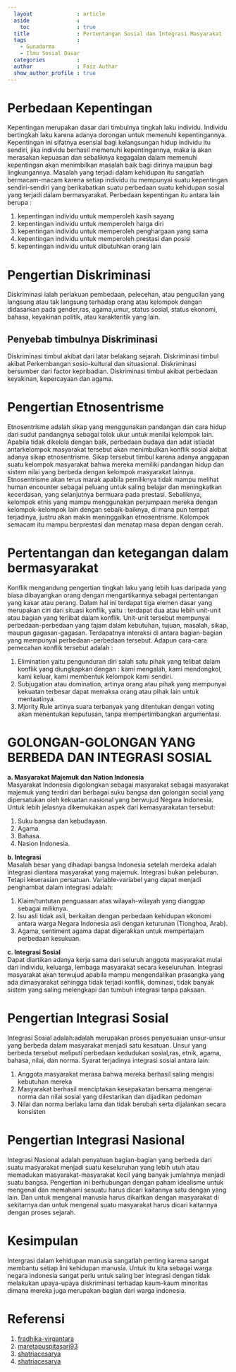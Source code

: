 ```yaml
---
  layout              : article
  aside               :
    toc               : true
  title               : Pertentangan Sosial dan Integrasi Masyarakat
  tags                : 
    - Gunadarma
    - Ilmu Sosial Dasar
  categories          : 
  author              : Faiz Authar
  show_author_profile : true
---
```

# Perbedaan Kepentingan
Kepentingan merupakan dasar dari timbulnya tingkah laku individu. Individu bertingkah laku karena adanya dorongan untuk memenuhi kepentingannya. Kepentingan ini sifatnya esensial bagi kelangsungan hidup individu itu sendiri, jika individu berhasil memenuhi kepentingannya, maka ia akan merasakan kepuasan dan sebaliknya kegagalan dalam memenuhi kepentingan akan menimbilkan masalah baik bagi dirinya maupun bagi lingkungannya.
Masalah yang terjadi dalam kehidupan itu sangatlah bermacam-macam karena setiap individu itu mempunyai suatu kepentingan sendiri-sendiri yang berikabatkan suatu perbedaan suatu kehidupan sosial yang terjadi dalam bermasyarakat.
Perbedaan kepentingan itu antara lain berupa :
1. kepentingan individu untuk memperoleh kasih sayang
2. kepentingan individu untuk memperoleh harga diri
3. kepentingan individu untuk memperoleh penghargaan yang sama
4. kepentingan individu untuk memperoleh prestasi dan posisi
5. kepentingan individu untuk dibutuhkan orang lain

# Pengertian Diskriminasi
Diskriminasi ialah perlakuan pembedaan, pelecehan, atau pengucilan yang langsung atau tak langsung terhadap orang atau kelompok dengan didasarkan pada gender,ras, agama,umur, status sosial, status ekonomi, bahasa, keyakinan politik, atau karakteritik yang lain.

## Penyebab timbulnya Diskriminasi
Diskriminasi timbul akibat dari latar belakang sejarah.
Diskriminasi timbul akibat Perkembangan sosio-kultural dan situasional.
Diskriminasi bersumber dari factor kepribadian.
Diskriminasi timbul akibat perbedaan keyakinan, kepercayaan dan agama.

# Pengertian Etnosentrisme
Etnosentrisme adalah sikap yang menggunakan pandangan dan cara hidup dari sudut pandangnya sebagai tolok ukur untuk menilai kelompok lain.
Apabila tidak dikelola dengan baik, perbedaan budaya dan adat istiadat antarkelompok masyarakat tersebut akan menimbulkan konflik sosial akibat adanya sikap etnosentrisme. Sikap tersebut timbul karena adanya anggapan suatu kelompok masyarakat bahwa mereka memiliki pandangan hidup dan sistem nilai yang berbeda dengan kelompok masyarakat lainnya.
Etnosentrisme akan terus marak apabila pemiliknya tidak mampu melihat human encounter sebagai peluang untuk saling belajar dan meningkatkan kecerdasan, yang selanjutnya bermuara pada prestasi. Sebaliknya, kelompok etnis yang mampu menggunakan perjumpaan mereka dengan kelompok-kelompok lain dengan sebaik-baiknya, di mana pun tempat terjadinya, justru akan makin meninggalkan etnosentrisme. Kelompok semacam itu mampu berprestasi dan menatap masa depan dengan cerah.

# Pertentangan dan ketegangan dalam bermasyarakat
Konflik mengandung pengertian tingkah laku yang lebih luas daripada yang biasa dibayangkan orang dengan mengartikannya sebagai pertentangan yang kasar atau perang. Dalam hal ini terdapat tiga elemen dasar yang merupakan ciri dari situasi konflik, yaitu :
terdapat dua atau lebih unit-unit atau bagian yang terlibat dalam konflik.
Unit-unit tersebut mempunyai perbedaan-perbedaan yang tajam dalam kebutuhan, tujuan, masalah, sikap, maupun gagasan-gagasan.
Terdapatnya interaksi di antara bagian-bagian yang mempunyai perbedaan-perbedaan tersebut.
Adapun cara-cara pemecahan konflik tersebut adalah :
1. Elimination yaitu pengunduran diri salah satu pihak yang telibat dalam konflik yang diungkapkan dengan : kami mengalah, kami mendongkol, kami keluar, kami membentuk kelompok kami sendiri.
2. Subjugation atau domination, artinya orang atau pihak yang mempunyai kekuatan terbesar dapat memaksa orang atau pihak lain untuk mentaatinya.
3. Mjority Rule artinya suara terbanyak yang ditentukan dengan voting akan menentukan keputusan, tanpa mempertimbangkan argumentasi.

# GOLONGAN-GOLONGAN YANG BERBEDA DAN INTEGRASI SOSIAL
**a. Masyarakat Majemuk dan Nation Indonesia**\
Masyarakat Indonesia digolongkan sebagai masyarakat sebagai masyarakat majemuk yang terdiri dari berbagai suku bangsa dan golongan social yang dipersatukan oleh kekuatan nasional yang berwujud Negara Indonesia. Untuk lebih jelasnya dikemukakan aspek dari kemasyarakatan tersebut:
1.  Suku bangsa dan kebudayaan.
2.  Agama.
3.  Bahasa.
4.  Nasion Indonesia.

**b. Integrasi**\
Masalah besar yang dihadapi bangsa Indonesia setelah merdeka adalah integrasi diantara masyarakat yang majemuk. Integrasi bukan peleburan. Tetapi keserasian persatuan.
Variable-variabel yang dapat menjadi penghambat dalam integrasi adalah:
1. Klaim/tuntutan penguasaan atas wilayah-wilayah yang dianggap sebagai miliknya.
2. Isu asli tidak asli, berkaitan dengan perbedaan kehidupan ekonomi antara warga Negara Indonesia asli dengan keturunan (Tionghoa, Arab).
3. Agama, sentiment agama dapat digerakkan untuk  mempertajam perbedaan kesukuan.

**c. Integrasi Sosial**\
Dapat diartikan adanya kerja sama dari seluruh anggota masyarakat mulai dari individu, keluarga, lembaga masyarakat secara keseluruhan. Integrasi masyarakat akan terwujud apabila mampu mengendalikan prasangka yang ada dimasyarakat sehingga tidak terjadi konflik, dominasi, tidak banyak sistem yang saling melengkapi dan tumbuh integrasi tanpa paksaan.

# Pengertian Integrasi Sosial
Integrasi Sosial adalah:adalah merupakan proses penyesuaian unsur-unsur yang berbeda dalam masyarakat menjadi satu kesatuan. Unsur yang berbeda tersebut meliputi perbedaan kedudukan sosial,ras, etnik, agama, bahasa, nilai, dan norma. Syarat terjadinya integrasi sosial antara lain:

1. Anggota masyarakat merasa bahwa mereka berhasil saling mengisi kebutuhan mereka
2. Masyarakat berhasil menciptakan kesepakatan bersama mengenai norma dan nilai sosial yang dilestarikan dan dijadikan pedoman
3. Nilai dan norma berlaku lama dan tidak berubah serta dijalankan secara konsisten

# Pengertian Integrasi Nasional
Integrasi Nasional adalah penyatuan bagian-bagian yang berbeda dari suatu masyarakat menjadi suatu keseluruhan yang lebih utuh atau memadukan masyarakat-masyarakat kecil yang banyak jumlahnya menjadi suatu bangsa.
Pengertian ini berhubungan dengan paham idealisme untuk mengenal dan memahami sesuatu harus dicari kaitannya satu dengan yang lain. Dan untuk mengenal manusia harus dikaitkan dengan masyarakat di sekitarnya dan untuk mengenal suatu masyarakat harus dicari kaitannya dengan proses sejarah.

# Kesimpulan
Intergrasi dalam kehidupan manusia sangatlah penting karena sangat membantu setiap lini kehidupan manusia. Untuk itu kita sebagai warga negara indonesia sangat perlu untuk saling ber integrasi dengan tidak melakukan upaya-upaya diskriminasi terhadap kaum-kaum minoritas dimana mereka juga merupakan bagian dari warga indonesia.

# Referensi
1. [fradhika-virgantara](http://fradhika-virgantara.blogspot.com/2010/11/perbedaan-kepentingan.html)
2. [maretapuspitasari93](http://maretapuspitasari93.blogspot.com/2011/11/bab-9-prasangka-diskriminasi.html)
3. [shatriacesarya](http://shatriacesarya.wordpress.com/2010/12/26/prasangka-diskriminasi-dan-etnosentrisme/)
4. [shatriacesarya](http://shatriacesarya.wordpress.com/2010/12/26/prasangka-diskriminasi-dan-etnosentrisme/)